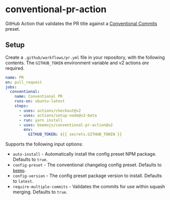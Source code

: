 # conventional-pr-action

GitHub Action that validates the PR title against a
[Conventional Commits](https://www.conventionalcommits.org) preset.

## Setup

Create a `.github/workflows/pr.yml` file in your repository, with the following contents. The
`GITHUB_TOKEN` environment variable and v2 actions _are_ required.

```yaml
name: PR
on: pull_request
jobs:
  conventional:
    name: Conventional PR
    runs-on: ubuntu-latest
    steps:
      - uses: actions/checkout@v2
      - uses: actions/setup-node@v2-beta
      - run: yarn install
      - uses: beemojs/conventional-pr-action@v2
        env:
          GITHUB_TOKEN: ${{ secrets.GITHUB_TOKEN }}
```

Supports the following input options:

- `auto-install` - Automatically install the config preset NPM package. Defaults to `true`.
- `config-preset` - The conventional changelog config preset. Defaults to
  [`beemo`](https://github.com/beemojs/conventional-changelog-beemo).
- `config-version` - The config preset package version to install. Defaults to `latest`.
- `require-multiple-commits` - Validates the commits for use within squash merging. Defaults to
  `true`.
